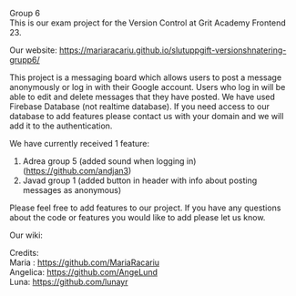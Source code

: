 Group 6 <br>
This is our exam project for the Version Control at Grit Academy Frontend 23.

Our website: https://mariaracariu.github.io/slutuppgift-versionshnatering-grupp6/

This project is a messaging board which allows users to post a message anonymously or log in with their Google account. Users who log in will be able to edit and delete messages that they have posted.
We have used Firebase Database (not realtime database).
If you need access to our database to add features please contact us with your domain and we will add it to the authentication. 

We have currently received 1 feature: <br>
1. Adrea group 5 (added sound when logging in) (https://github.com/andjan3) <br>
2. Javad group 1 (added button in header with info about posting messages as anonymous)

Please feel free to add features to our project. If you have any questions about the code or features you would like to add please let us know. 

Our wiki: 

Credits: <br>
Maria : https://github.com/MariaRacariu <br>
Angelica: https://github.com/AngeLund <br>
Luna: https://github.com/lunayr
